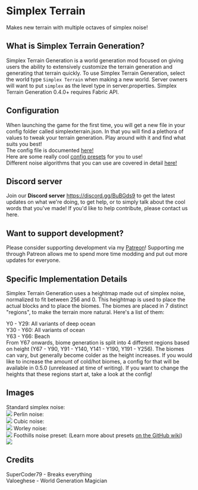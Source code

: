 # Simplex Terrain
Makes new terrain with multiple octaves of simplex noise!

## What is Simplex Terrain Generation?
Simplex Terrain Generation is a world generation mod focused on giving users the ability to extensively customize the terrain generation and generating that terrain quickly. 
To use Simplex Terrain Generation, select the world type `Simplex Terrain` when making a new world. Server owners will want to put `simplex` as the level type in server.properties. Simplex Terrain Generation 0.4.0+ requires Fabric API.

## Configuration
When launching the game for the first time, you will get a new file in your config folder called simplexterrain.json. In that you will find a plethora of values to tweak your terrain generation. Play around with it and find what suits you best!  
The config file is documented [here!](https://github.com/SuperCoder7979/simplexterrain/wiki/Config-Documentation)  
Here are some really cool [config presets](https://github.com/SuperCoder7979/simplexterrain/wiki/Config-Presets) for you to use!  
Different noise algorithms that you can use are covered in detail [here!](https://github.com/SuperCoder7979/simplexterrain/wiki/Noise-Implementations)  

## Discord server
Join our **Discord server** https://discord.gg/BuBGds9 to get the latest updates on what we're doing, to get help, or to simply talk about the cool words that you've made! If you'd like to help contribute, please contact us here.

## Want to support development?
Please consider supporting development via my [Patreon](https://www.patreon.com/supercoder79)! Supporting me through Patreon allows me to spend more time modding and put out more updates for everyone.

## Specific Implementation Details
Simplex Terrain Generation uses a heightmap made out of simplex noise, normalized to fit between 256 and 0. This heightmap is used to place the actual blocks and to place the biomes. The biomes are placed in 7 distinct "regions", to make the terrain more natural. Here's a list of them:

Y0 - Y29: All variants of deep ocean  
Y30 - Y60: All variants of ocean  
Y63 - Y66: Beach  
From Y67 onwards, biome generation is split into 4 different regions based on height (Y67 - Y90, Y91 - Y140, Y141 - Y190, Y191 - Y256). The biomes can vary, but generally become colder as the height increases. If you would like to increase the amount of cold/hot biomes, a config for that will be available in 0.5.0 (unreleased at time of writing).  If you want to change the heights that these regions start at, take a look at the config!

## Images  
Standard simplex noise:  
![](https://cdn.discordapp.com/attachments/608088354042544139/649758293291696139/unknown.png "")
Perlin noise:  
![](https://cdn.discordapp.com/attachments/546812532070023186/652293723962736650/unknown.png)
Cubic noise:  
![](https://cdn.discordapp.com/attachments/651607986661228599/652270019014819850/unknown.png)
Worley noise:  
![](https://cdn.discordapp.com/attachments/546812532070023186/652303110051594250/unknown.png)
Foothills noise preset: (Learn more about presets [on the GitHub wiki](https://github.com/SuperCoder7979/simplexterrain/wiki/Config-Presets/_edit))  
![](https://cdn.discordapp.com/attachments/651608793880461322/652333136335732756/unknown.png)

## Credits

SuperCoder79 - Breaks everything  
Valoeghese - World Generation Magician  
